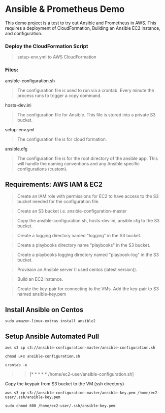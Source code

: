 # Ansible & Prometheus Demo
This demo project is a test to try out Ansible and Prometheus in AWS. This requires a deployment of CloudFormation, Building an Ansible EC2 instance, and configuration.


### Deploy the CloudFormation Script
> setup-env.yml to AWS CloudFormation

### Files:
ansible-configuration.sh 
> The configuration file is used to run via a crontab. Every minute the process runs to trigger a copy command.

hosts-dev.ini
> The configuration file for Ansible. This file is stored into a private S3 bucket.

setup-env.yml 
> The configuration file is for cloud formation.

ansible.cfg
> The configuration file is for the root directory of the ansible app. This will handle the naming conventions and any Ansible specific configurations (custom).

## Requirements: AWS IAM & EC2
> Create an IAM role with permissions for EC2 to have access to the S3 bucket needed for the configuration file.
 
> Create an S3 bucket i.e. ansible-configuration-master
 
> Copy the ansible-configuration.sh, hosts-dev.ini, ansible.cfg to the S3 bucket.

> Create a logging directory named "logging" in the S3 bucket.

> Create a playbooks directory name "playbooks" in the S3 bucket.

> Create a playbooks logging directory named "playbook-log" in the S3 bucket.
 
> Provision an Ansible server (I used centos (latest version)). 
 
> Build an EC2 instance.

> Create the key-pair for connecting to the VMs. Add the key-pair to S3 named ansible-key.pem

## Install Ansible on Centos
```
sudo amazon-linux-extras install ansible2
```

## Setup Ansible Automated Pull
```
aws s3 cp s3://ansible-configuration-master/ansible-configuration.sh
```
```
chmod u+x ansible-configuration.sh
```
```
crontab -e 
```

>> [* * * * * /home/ec2-user/ansible-configuration.sh]


Copy the keypair from S3 bucket to the VM (ssh directory)
```
aws s3 cp s3://ansible-configuration-master/ansible-key.pem /home/ec2-user/.ssh/ansible-key.pem
```
```
sudo chmod 600 /home/ec2-user/.ssh/ansible-key.pem
```